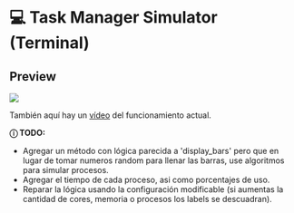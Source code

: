 # 💻 Task Manager Simulator (Terminal)

## Preview
![](https://drive.google.com/uc?export=view&id=1Z97BgzI6VUYs6farN1XtUaq5aE8Al0jK)

También aquí hay un [vídeo](https://gyazo.com/db8590ee1c663c6ed76ccb69405fa06c) del funcionamiento actual.

**ⓘ TODO:** <br />
* Agregar un método con lógica parecida a 'display_bars' pero que en lugar de tomar numeros random para llenar las barras, use algoritmos para simular procesos.
* Agregar el tiempo de cada proceso, asi como porcentajes de uso.
* Reparar la lógica usando la configuración modificable (si aumentas la cantidad de cores, memoria o procesos los labels se descuadran).
